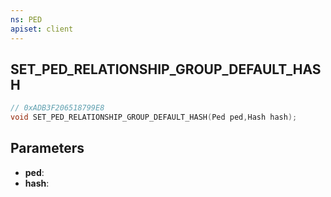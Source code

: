 ```yaml
---
ns: PED
apiset: client
---
```

## SET_PED_RELATIONSHIP_GROUP_DEFAULT_HASH

```c
// 0xADB3F206518799E8
void SET_PED_RELATIONSHIP_GROUP_DEFAULT_HASH(Ped ped,Hash hash);
```


## Parameters
* **ped**:
* **hash**: